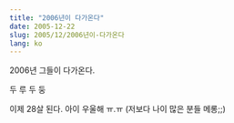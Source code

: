 ```yaml
---
title: "2006년이 다가온다"
date: 2005-12-22
slug: 2005/12/2006년이-다가온다
lang: ko
---
```


2006년 그들이 다가온다.

두
루
두
둥

이제 28살 된다. 아이 우울해 ㅠ.ㅠ (저보다 나이 많은 분들 메롱;;)